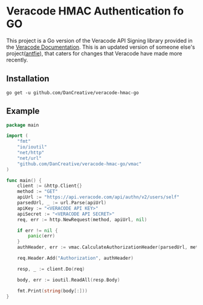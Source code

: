 # Veracode HMAC Authentication fo GO
This project is a Go version of the Veracode API Signing library provided in the [Veracode Documentation](https://docs.veracode.com/r/c_hmac_signing_example_python). This is an updated version of someone else's project([antfie](https://github.com/antfie/veracode-go-hmac-authentication)), that caters for changes that Veracode have made more recently.

## Installation
```
go get -u github.com/DanCreative/veracode-hmac-go
```

## Example
```go
package main

import (
	"fmt"
	"io/ioutil"
	"net/http"
	"net/url"
	"github.com/DanCreative/veracode-hmac-go/vmac"
)

func main() {
	client := &http.Client{}
	method := "GET"
	apiUrl := "https://api.veracode.com/api/authn/v2/users/self"
	parsedUrl, _ := url.Parse(apiUrl)
	apiKey := "<VERACODE API KEY>"
	apiSecret := "<VERACODE API SECRET>"
	req, err := http.NewRequest(method, apiUrl, nil)

	if err != nil {
		panic(err)
	}
	authHeader, err := vmac.CalculateAuthorizationHeader(parsedUrl, method, apiKey, apiSecret)

	req.Header.Add("Authorization", authHeader)

	resp, _ := client.Do(req)

	body, err := ioutil.ReadAll(resp.Body)

	fmt.Print(string(body[:]))
}
```